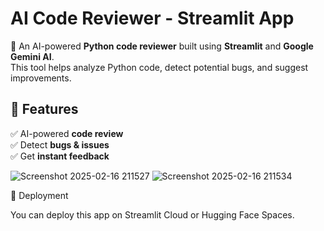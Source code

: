 # AI Code Reviewer - Streamlit App  

🚀 An AI-powered **Python code reviewer** built using **Streamlit** and **Google Gemini AI**.  
This tool helps analyze Python code, detect potential bugs, and suggest improvements.  

## 🔹 Features  
✅ AI-powered **code review**  
✅ Detect **bugs & issues**  
✅ Get **instant feedback**  

![Screenshot 2025-02-16 211527](https://github.com/user-attachments/assets/8d4d8d8d-e58a-4d37-9380-76e410790062)
![Screenshot 2025-02-16 211534](https://github.com/user-attachments/assets/8a451c6a-9e44-4232-b5be-ab4e81a6e286)

🚀 Deployment

You can deploy this app on Streamlit Cloud or Hugging Face Spaces.

